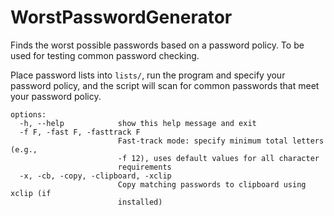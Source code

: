 # WorstPasswordGenerator
Finds the worst possible passwords based on a password policy. To be used for testing common password checking.

Place password lists into `lists/`, run the program and specify your password policy, and the script will scan for common passwords that meet your password policy.

```
options:
  -h, --help            show this help message and exit
  -f F, -fast F, -fasttrack F
                        Fast-track mode: specify minimum total letters (e.g.,
                        -f 12), uses default values for all character
                        requirements
  -x, -cb, -copy, -clipboard, -xclip
                        Copy matching passwords to clipboard using xclip (if
                        installed)
```